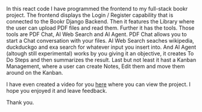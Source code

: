 In this react code I have programmed the frontend to my full-stack bookr project.
The frontend displays the Login / Register capability that is connected to the Bookr Django Backend.
Then it features the Library where the user can upload PDF files and read them.
Further it has the tools.
Those tools are PDF Chat, AI Web Search and AI Agent.
PDF Chat allows you to start a Chat conversation with your files.
AI Web Search seaches wikipedia, duckduckgo and exa search for whatever input you insert into.
And AI Agent (altough still experimental) works by you giving it an objective, it creates To Do Steps and then summarizes the result.
Last but not least it hast a Kanban Management, where a user can create Notes, Edit them and move them
around on the Kanban.

I have even created a video for you <a href="https://www.loom.com/share/d0f86428a00a4cb794971be60ae4d1f5?sid=55f4c09b-4dc2-4890-b118-adb75d36238e">here</a> where you can view the project.
I hope you enjoyed it and leave feedback.

Thank you.
